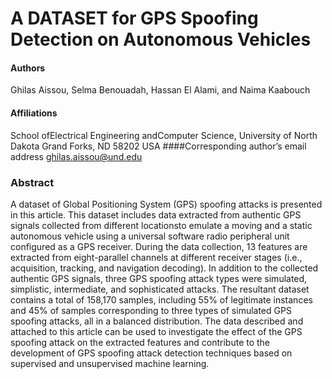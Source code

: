 # A DATASET for GPS Spoofing Detection on Autonomous Vehicles
#### Authors
Ghilas Aissou, Selma Benouadah, Hassan El Alami, and Naima Kaabouch
#### Affiliations
School ofElectrical Engineering andComputer Science, University of North Dakota Grand Forks, ND 58202
USA
####Corresponding author’s email address
ghilas.aissou@und.edu
### Abstract
A dataset of Global Positioning System (GPS) spoofing attacks is presented in this article. This dataset includes data extracted 
from authentic GPS signals collected from different locationsto emulate a moving and a static autonomous vehicle using a universal
software radio peripheral unit configured as a GPS receiver. During the data collection, 13 features are extracted from eight-parallel 
channels at different receiver stages (i.e., acquisition, tracking, and navigation decoding). In addition to the collected authentic GPS 
signals, three GPS spoofing attack types were simulated, simplistic, intermediate, and sophisticated attacks. The resultant dataset 
contains a total of 158,170 samples, including 55% of legitimate instances and 45% of samples corresponding to three types of 
simulated GPS spoofing attacks, all in a balanced distribution. The data described and attached to this article can be used to 
investigate the effect of the GPS spoofing attack on the extracted features and contribute to the development of GPS spoofing attack 
detection techniques based on supervised and unsupervised machine learning.
